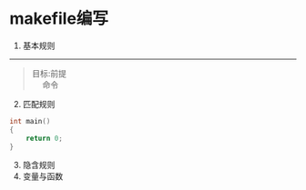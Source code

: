 # makefile编写
1. 基本规则<br>
---
> 目标:前提<br>
> &emsp; 命令<br>
>
2. 匹配规则
```c 
int main()
{
	return 0;
}
```
3. 隐含规则
4. 变量与函数
